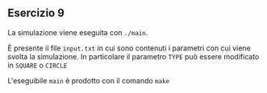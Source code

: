 ## Esercizio 9
La simulazione viene eseguita con `./main`.

È presente il file `input.txt` in cui sono contenuti i parametri con cui viene svolta la simulazione. In particolare il parametro `TYPE` può essere modificato in `SQUARE` o `CIRCLE`

L'eseguibile `main`  è prodotto con il comando `make`

